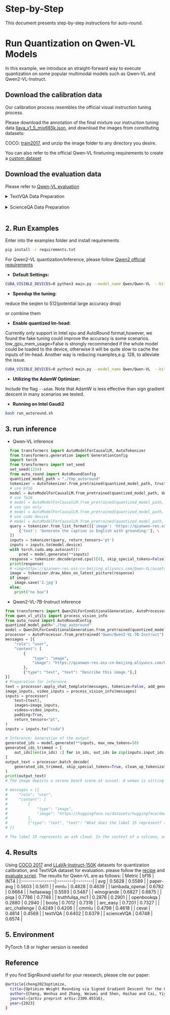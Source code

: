 Step-by-Step
============

This document presents step-by-step instructions for auto-round.
# Run Quantization on Qwen-VL Models

In this example, we introduce an straight-forward way to execute quantization on some popular multimodal models such as Qwen-VL and Qwen2-VL-Instruct. 

## Download the calibration data

Our calibration process resembles the official visual instruction tuning process.

Please download the annotation of the final mixture our instruction tuning data [llava_v1_5_mix665k.json](https://huggingface.co/datasets/liuhaotian/LLaVA-Instruct-150K/blob/main/llava_v1_5_mix665k.json), and download the images from constituting datasets:

COCO: [train2017](http://images.cocodataset.org/zips/train2017.zip), and unzip the image folder to any directory you desire.

You can also refer to the official Qwen-VL finetuning requirements to create a [custom dataset](https://github.com/QwenLM/Qwen-VL/blob/master/README.md#data-preparation)

## Download the evaluation data

Please refer to [Qwen-VL evaluation](https://github.com/cognitedata/Qwen-VL-finetune/blob/master/eval_mm/EVALUATION.md)
<details>
<summary>TextVQA Data Preparation</summary>

```bash
mkdir -p data/textvqa && cd data/textvqa

# download images
wget https://dl.fbaipublicfiles.com/textvqa/images/train_val_images.zip && unzip train_val_images.zip

# download annotations and questions
wget https://dl.fbaipublicfiles.com/textvqa/data/TextVQA_0.5.1_train.json
wget https://dl.fbaipublicfiles.com/textvqa/data/TextVQA_0.5.1_val.json

# download converted files
wget https://ofasys-wlcb.oss-cn-wulanchabu.aliyuncs.com/Qwen-VL/evaluation/textvqa/textvqa_train_annotations.json
wget https://ofasys-wlcb.oss-cn-wulanchabu.aliyuncs.com/Qwen-VL/evaluation/textvqa/textvqa_train_questions.json
wget https://ofasys-wlcb.oss-cn-wulanchabu.aliyuncs.com/Qwen-VL/evaluation/textvqa/textvqa_train.jsonl
wget https://ofasys-wlcb.oss-cn-wulanchabu.aliyuncs.com/Qwen-VL/evaluation/textvqa/textvqa_val_annotations.json
wget https://ofasys-wlcb.oss-cn-wulanchabu.aliyuncs.com/Qwen-VL/evaluation/textvqa/textvqa_val_questions.json
wget https://ofasys-wlcb.oss-cn-wulanchabu.aliyuncs.com/Qwen-VL/evaluation/textvqa/textvqa_val.jsonl

cd ../..

```
</details>

<br />

<details>
<summary>ScienceQA Data Preparation</summary>

```bash
mkdir -p data/scienceqa/images && cd data/scienceqa/images

# download images
wget https://scienceqa.s3.us-west-1.amazonaws.com/images/test.zip && unzip test.zip

cd ..

# download original questions
wget https://github.com/lupantech/ScienceQA/blob/main/data/scienceqa/problems.json

# download converted files
wget https://ofasys-wlcb.oss-cn-wulanchabu.aliyuncs.com/Qwen-VL/evaluation/scienceqa/scienceqa_test_img.jsonl

cd ../..

```
</details>
<br />

## 2. Run Examples
Enter into the examples folder and install requirements
```bash
pip install -r requirements.txt
```
For Qwen2-VL quantization/Inference, please follow [Qwen2 official requirements](https://huggingface.co/Qwen/Qwen2-VL-2B-Instruct)

- **Default Settings:**
```bash
CUDA_VISIBLE_DEVICES=0 python3 main.py --model_name Qwen/Qwen-VL  --bits 4 --group_size 128
```

- **Speedup the tuning:**

reduce the seqlen to 512(potential large accuracy drop)

or combine them

- **Enable quantized lm-head:**

Currently only support in Intel xpu and AutoRound format,however, we found the fake tuning could improve the accuracy is some scenarios. low_gpu_mem_usage=False is strongly recommended if the whole model could be loaded to the device, otherwise it will be quite slow to cache the inputs of lm-head. Another way is reducing nsamples,e.g. 128, to alleviate the issue.
```bash
CUDA_VISIBLE_DEVICES=0 python3 main.py --model_name Qwen/Qwen-VL  --bits 4 --group_size 128 --quant_lm_head
```

- **Utilizing the AdamW Optimizer:**

Include the flag `--adam`. Note that AdamW is less effective than sign gradient descent in many scenarios we tested.

- **Running on Intel Gaudi2**
```bash
bash run_autoround.sh
```

## 3. run inference

- Qwen-VL inference

```python
  from transformers import AutoModelForCausalLM, AutoTokenizer
  from transformers.generation import GenerationConfig
  import torch
  from transformers import set_seed
  set_seed(1234)
  from auto_round import AutoRoundConfig
  quantized_model_path = "./tmp_autoround"
  tokenizer = AutoTokenizer.from_pretrained(quantized_model_path, trust_remote_code=True)
  # use bf16
  model = AutoModelForCausalLM.from_pretrained(quantized_model_path, device_map="auto", trust_remote_code=True, bf16=True).eval()
  # use fp16
  # model = AutoModelForCausalLM.from_pretrained(quantized_model_path, device_map="auto", trust_remote_code=True, fp16=True).eval()
  # use cpu only
  # model = AutoModelForCausalLM.from_pretrained(quantized_model_path, device_map="cpu", trust_remote_code=True).eval()
  # use cuda device
  # model = AutoModelForCausalLM.from_pretrained(quantized_model_path, device_map="cuda", trust_remote_code=True).eval()
  query = tokenizer.from_list_format([{'image': 'https://qianwen-res.oss-cn-beijing.aliyuncs.com/Qwen-VL/assets/demo.jpeg'}, \
      {'text': 'Generate the caption in English with grounding:'}, \
  ])
  inputs = tokenizer(query, return_tensors='pt')
  inputs = inputs.to(model.device)
  with torch.cuda.amp.autocast(): 
      pred = model.generate(**inputs)
  response = tokenizer.decode(pred.cpu()[0], skip_special_tokens=False)
  print(response)
  # <img>https://qianwen-res.oss-cn-beijing.aliyuncs.com/Qwen-VL/assets/demo.jpeg</img>Generate the caption in English with grounding:<ref> Woman</ref><box>(451,379),(731,806)</box> and<ref> her dog</ref><box>(219,424),(576,896)</box> playing on the beach<|endoftext|>
  image = tokenizer.draw_bbox_on_latest_picture(response)
  if image:
    image.save('2.jpg')
  else:
    print("no box")

```


- Qwen2-VL-7B-Instruct inference

```python
from transformers import Qwen2VLForConditionalGeneration, AutoProcessor
from qwen_vl_utils import process_vision_info
from auto_round import AutoRoundConfig
quantized_model_path="./tmp_autoround"
model = Qwen2VLForConditionalGeneration.from_pretrained(quantized_model_path, device_map="auto", trust_remote_code=True)
processor = AutoProcessor.from_pretrained("Qwen/Qwen2-VL-7B-Instruct")
messages = [{
    "role": "user",
    "content": [
        {
            "type": "image",
            "image": "https://qianwen-res.oss-cn-beijing.aliyuncs.com/Qwen-VL/assets/demo.jpeg",
        },
        {"type": "text", "text": "Describe this image."},]
}]
# Preparation for inference
text = processor.apply_chat_template(messages, tokenize=False, add_generation_prompt=True)
image_inputs, video_inputs = process_vision_info(messages)
inputs = processor(
    text=[text],
    images=image_inputs,
    videos=video_inputs,
    padding=True,
    return_tensors="pt",
)
inputs = inputs.to("cuda")
 
# Inference: Generation of the output
generated_ids = model.generate(**inputs, max_new_tokens=50)
generated_ids_trimmed = [
    out_ids[len(in_ids) :] for in_ids, out_ids in zip(inputs.input_ids, generated_ids)
]
output_text = processor.batch_decode(
    generated_ids_trimmed, skip_special_tokens=True, clean_up_tokenization_spaces=False
)
print(output_text)
# The image depicts a serene beach scene at sunset. A woman is sitting on the sand, facing a large dog that appears to be a Labrador Retriever. The dog is wearing a harness and is extending its paw towards the woman's hand, possibly

# messages = [{
#     "role": "user",
#     "content": [
#         {
#             "type": "image",
#             "image": "https://huggingface.co/datasets/huggingface/documentation-images/resolve/main/transformers/tasks/ai2d-demo.jpg",
#         },
#         {"type": "text", "text": "What does the label 15 represent? (1) lava (2) core (3) tunnel (4) ash cloud"},]
# }]

# The label 15 represents an ash cloud. In the context of a volcano, an ash cloud is formed when volcanic ash is ejected into the atmosphere during an eruption. Therefore, the correct answer is:\n\n(4) ash cloud

```


## 4. Results
Using [COCO 2017](https://cocodataset.org/) and [LLaVA-Instruct-150K](https://huggingface.co/datasets/liuhaotian/LLaVA-Instruct-150K) datasets for quantization calibration, and TextVQA dataset for evaluation. please follow the [recipe](./run_autoround.sh) and [evaluate script](./run_eval.sh). The results for Qwen-VL are as follows:
| Metric         | bf16   | INT4   |
|:----------------|:--------|:--------|
| avg            | 0.5628 | 0.5589 |
| paper-avg      | 0.5603 | 0.5611 |
| mmlu           | 0.4828 | 0.4639 |
| lambada_openai | 0.6782 | 0.6664 |
| hellaswag      | 0.5593 | 0.5487 |
| winogrande     | 0.6827 | 0.6875 |
| piqa           | 0.7786 | 0.7748 |
| truthfulqa_mc1 | 0.2876 | 0.2901 |
| openbookqa     | 0.2880 | 0.2940 |
| boolq          | 0.7012 | 0.7318 |
| arc_easy       | 0.7201 | 0.7327 |
| arc_challenge  | 0.4249 | 0.4206 |
| cmmlu          | 0.4798 | 0.4618 |
| ceval          | 0.4814 | 0.4569 |
| textVQA        | 0.6402 | 0.6379 |
| scienceVQA     | 0.6748 | 0.6574 |


## 5. Environment

PyTorch 1.8 or higher version is needed


## Reference
If you find SignRound useful for your research, please cite our paper:
```bash
@article{cheng2023optimize,
  title={Optimize Weight Rounding via Signed Gradient Descent for the Quantization of LLMs},
  author={Cheng, Wenhua and Zhang, Weiwei and Shen, Haihao and Cai, Yiyang and He, Xin and Lv, Kaokao},
  journal={arXiv preprint arXiv:2309.05516},
  year={2023}
}
```










